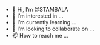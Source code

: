 - 👋 Hi, I’m @STAMBALA
- 👀 I’m interested in ...
- 🌱 I’m currently learning ...
- 💞️ I’m looking to collaborate on ...
- 📫 How to reach me ...

<!---
STAMBALA/STAMBALA is a ✨ special ✨ repository because its `README.md` (this file) appears on your GitHub profile.
You can click the Preview link to take a look at your changes.
--->
